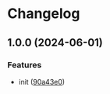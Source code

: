 # Changelog

## 1.0.0 (2024-06-01)


### Features

* init ([90a43e0](https://github.com/xiyaowong/test-release-please/commit/90a43e07b9171adb637fe9ce94dd355a7769966e))
